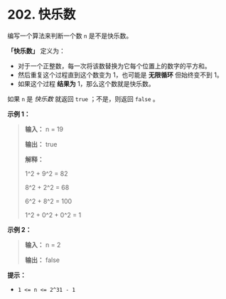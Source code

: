 # 202. 快乐数

编写一个算法来判断一个数 `n` 是不是快乐数。

**「快乐数」**  定义为：

* 对于一个正整数，每一次将该数替换为它每个位置上的数字的平方和。
* 然后重复这个过程直到这个数变为 1，也可能是 **无限循环**  但始终变不到 1。
* 如果这个过程 **结果为**  1，那么这个数就是快乐数。

如果 `n` 是 _快乐数_ 就返回 `true` ；不是，则返回 `false` 。

**示例 1：**

> **输入：** n = 19
>
> **输出：** true
>
> **解释：**
>
> 1^2 \+ 9^2 = 82
>
> 8^2 \+ 2^2 = 68
>
> 6^2 \+ 8^2 = 100
>
> 1^2 \+ 0^2 \+ 0^2 = 1

**示例 2：**

> **输入：** n = 2
>
> **输出：** false

**提示：**

* `1 <= n <= 2^31 - 1`